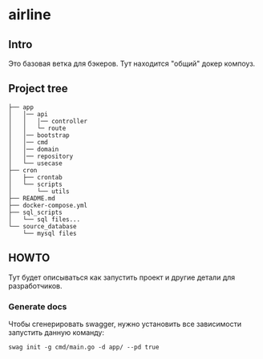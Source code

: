 # airline
## Intro
Это базовая ветка для бэкеров. Тут находится "общий" докер компоуз.
## Project tree
```
├── app
│   │── api
│   │   │── controller
│   │   └─ route
│   │── bootstrap
│   │── cmd
│   │── domain
│   │── repository
│   └── usecase
├── cron
│   ├── crontab
│   └── scripts
│       └── utils
├── README.md
├── docker-compose.yml
├── sql_scripts
│   └── sql files...
└── source_database
    └── mysql files
```
## HOWTO
Тут будет описываться как запустить проект и другие детали для разработчиков.
### Generate docs
Чтобы сгенерировать swagger, нужно установить все зависимости запустить данную команду:
```
swag init -g cmd/main.go -d app/ --pd true
```
